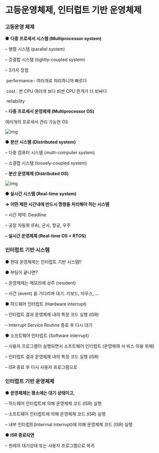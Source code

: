 # 고등운영체제, 인터럽트 기반 운영체제

### 고등운영 체제

● **다중 프로세서 시스템 (Multiprocessor system)**

– 병렬 시스템 (parallel system)

– 강결합 시스템 (tightly-coupled system)

– 3가지 장점

​	performance : 여러개로 처리하니까 빠르다

​	cost :  싼 CPU 여러개 보다 비싼 CPU 한개가 더 비싸다

​	reliability

– **다중 프로세서 운영체제 (Multiprocessor OS)**

여러개의 프로세서 관리 가능한 OS

![img](https://www.notion.so/image/https%3A%2F%2Fs3-us-west-2.amazonaws.com%2Fsecure.notion-static.com%2F71423178-42a6-4821-b994-ad88fb982254%2FUntitled.png?table=block&id=c220a579-2ab5-465e-a368-5641f52fdbbd&width=650&cache=v2)



● **분산 시스템 (Distributed system)**

– 다중 컴퓨터 시스템 (multi-computer system)

– 소결합 시스템 (loosely-coupled system)

– **분산 운영체제 (Distributed OS)**

![img](https://www.notion.so/image/https%3A%2F%2Fs3-us-west-2.amazonaws.com%2Fsecure.notion-static.com%2F451fc71c-614a-4822-a170-94ca1d8e7852%2FUntitled.png?table=block&id=74641845-138e-4dba-a64a-bd86cca5b1b7&width=1370&cache=v2)

**● 실시간 시스템 (Real-time system)**

**⇒ 어떤 제한 시간내에 반드시 명령을 처리해야 하는 시스템**

– 시간 제약: Deadline

– 공장 자동화 (FA), 군사, 항공, 우주

**– 실시간 운영체제 (Real-time OS = RTOS)**



### 인터럽트 기반 시스템

● 현대 운영체제는 인터럽트 기반 시스템!!

● 부팅이 끝나면?

– 운영체제는 메모리에 상주 (resident)

– 사건 (event) 을 기다리며 대기: 키보드, 마우스, …



● 하드웨어 인터럽트 (Hardware interrupt)

– 인터럽트 결과 운영체제 내의 특정 코드 실행 (ISR)

– Interrupt Service Routine 종료 후 다시 대기



● 소프트웨어 인터럽트 (Software interrupt)

– 사용자 프로그램이 실행되면서 소프트웨어 인터럽트 (운영체제 서 비스 이용 위해)

– 인터럽트 결과 운영체제 내의 특정 코드 실행 (ISR)

– ISR 종료 후 다시 사용자 프로그램으로



### 인터럽트 기반 운영체제

● **운영체제는 평소에는 대기 상태이고,**

– 하드웨어 인터럽트에 의해 운영체제 코드 (ISR) 실행

– 소프트웨어 인터럽트에 의해 운영체제 코드 (ISR) 실행

– 내부 인터럽트(Interrnal interrupt)에 의해 운영체제 코드 (ISR) 실행



● **ISR 종료되면** 

– 원래의 대기상태 또는 사용자 프로그램으로 복귀